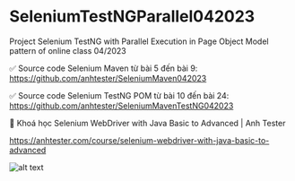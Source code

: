 # SeleniumTestNGParallel042023
Project Selenium TestNG with Parallel Execution in Page Object Model pattern of online class 04/2023

✅ Source code Selenium Maven từ bài 5 đến bài 9: https://github.com/anhtester/SeleniumMaven042023

✅ Source code Selenium TestNG POM từ bài 10 đến bài 24: https://github.com/anhtester/SeleniumMavenTestNG042023

🔅 Khoá học Selenium WebDriver with Java Basic to Advanced | Anh Tester

https://anhtester.com/course/selenium-webdriver-with-java-basic-to-advanced

![alt text](https://anhtester.com/uploads/logo/logo_anh_tester_github_v3.jpg)